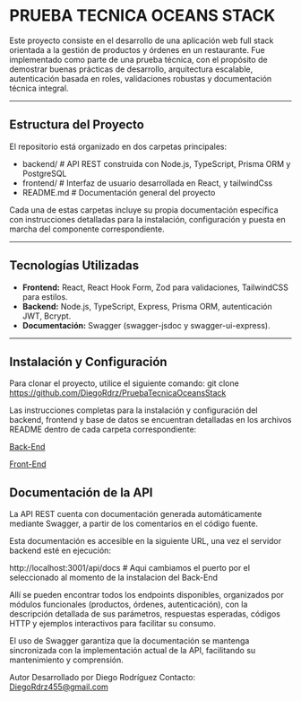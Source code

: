 # PRUEBA TECNICA OCEANS STACK

Este proyecto consiste en el desarrollo de una aplicación web full stack orientada a la gestión de productos y órdenes en un restaurante. Fue implementado como parte de una prueba técnica, con el propósito de demostrar buenas prácticas de desarrollo, arquitectura escalable, autenticación basada en roles, validaciones robustas y documentación técnica integral.

---

## Estructura del Proyecto

El repositorio está organizado en dos carpetas principales:

- backend/ # API REST construida con Node.js, TypeScript, Prisma ORM y PostgreSQL
- frontend/ # Interfaz de usuario desarrollada en React, y tailwindCss
- README.md # Documentación general del proyecto

Cada una de estas carpetas incluye su propia documentación específica con instrucciones detalladas para la instalación, configuración y puesta en marcha del componente correspondiente.

---

## Tecnologías Utilizadas

- **Frontend:** React, React Hook Form, Zod para validaciones, TailwindCSS para estilos.
- **Backend:** Node.js, TypeScript, Express, Prisma ORM, autenticación JWT, Bcrypt.
- **Documentación:** Swagger (swagger-jsdoc y swagger-ui-express).

---

## Instalación y Configuración

Para clonar el proyecto, utilice el siguiente comando:
git clone https://github.com/DiegoRdrz/PruebaTecnicaOceansStack

Las instrucciones completas para la instalación y configuración del backend, frontend y base de datos se encuentran detalladas en los archivos README dentro de cada carpeta correspondiente:

[Back-End](backend/)

[Front-End](frontend/)

## Documentación de la API
La API REST cuenta con documentación generada automáticamente mediante Swagger, a partir de los comentarios en el código fuente.

Esta documentación es accesible en la siguiente URL, una vez el servidor backend esté en ejecución:

http://localhost:3001/api/docs  # Aqui cambiamos el puerto por el seleccionado al momento de la instalacion del Back-End

Allí se pueden encontrar todos los endpoints disponibles, organizados por módulos funcionales (productos, órdenes, autenticación), con la descripción detallada de sus parámetros, respuestas esperadas, códigos HTTP y ejemplos interactivos para facilitar su consumo.

El uso de Swagger garantiza que la documentación se mantenga sincronizada con la implementación actual de la API, facilitando su mantenimiento y comprensión.

Autor
Desarrollado por Diego Rodríguez
Contacto: DiegoRdrz455@gmail.com
